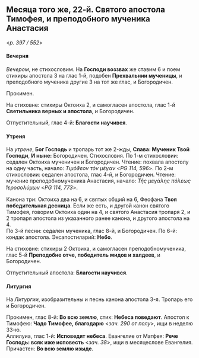 
## Месяца того же, 22-й. Святого апостола Тимофея, и преподобного мученика Анастасия  

<*p. 397 / 552*>

#### Вечерня

*Вечером*, не стихословим. На **Господи воззвах** же ставим 6 и поем стихиры апостола 3 на глас 1-й, 
подобен **Прехвальнии мученицы**, и преподобного мученика другие 3 на тот же глас, и Богородичен.   

Прокимен. 

На стиховне: стихиры Октоиха 2, и самогласен апостола, глас 1-й **Светильника верных и апостола**, 
и Богородичен.  

Отпустительный, глас 4-й: **Благости научився**. 

#### Утреня

На *утрене*, **Бог Господь** и тропарь тот же 2-жды, **Слава: Мученик Твой Господи**, 
**И ныне:** Богородичен. Стихословия. 
По 1-м стихословии: седален Октоиха мученичен и Богородичен. Чтение: похвала апостолу на одну часть, 
начало: *Τιμόϑεον τὸν μέγαν* <*PG 114, 596*>. 
По 2-м стихословии: седален апостола, глас 4-й, и Богородичен. Чтение: мучение преподобномученика 
Анастасия, начало: *Τῆς μεγάλης πόλεως ̔Ιεροσολύμων* <*PG 114, 773*>. 

Канона три: Октоиха два на 6, и святых общий на 6, Феофана **Твоя победительная десница**. 
Если же есть, и другой канон святого Тимофея, говорим Октоиха один на 4, и святого Анастасия тропаря 2, 
и 2 тропаря апостола из указанного ранее канона, и другого апостола на 4.   
По 3-й песни: седален мученика, глас 8-й, и Богородичен. 
По 6-й: кондак апостола.
Эксапостиларий: **Небо**. 

На стиховне: стихиры 2 Октоиха, и самогласен преподобномученика, глас 5-й 
**Преподобне отче, победитель мидов и халдеев**, и Богородичен. 

Отпустительный апостола: **Благости научився**. 

#### Литургия

На *Литургии*, изобразительны и песнь канона апостола 3-я. 
Тропарь его и Богородичен. 

Прокимен, глас 8-й: **Во всю землю**, стих: **Небеса поведают**. 
Апостол к Тимофею: **Чадо Тимофее, благодарю** <*зач. 290 от полу*>, ищи в неделю 33-ю.  
Аллилуиа, глас 1-й: **Исповедят небеса**. 
Евангелие от Матфея: **Рече Господь: всяк иже исповесть** <*зач. 38*>, ищи в месяцеслове Евангелия. 
Причастен: **Во всю землю изыде**. 
